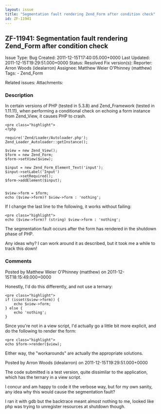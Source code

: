 ```yaml
---
layout: issue
title: "Segmentation fault rendering Zend_Form after condition check"
id: ZF-11941
---
```


ZF-11941: Segmentation fault rendering Zend\_Form after condition check
-----------------------------------------------------------------------

 Issue Type: Bug Created: 2011-12-15T17:40:05.000+0000 Last Updated: 2011-12-15T19:29:51.000+0000 Status: Resolved Fix version(s): 
 Reporter:  Arron Woods (idealarron)  Assignee:  Matthew Weier O'Phinney (matthew)  Tags: - Zend\_Form
 
 Related issues: 
 Attachments: 
### Description

In certain versions of PHP (tested in 5.3.8) and Zend\_Framework (tested in 1.11.11), when performing a conditional check on echoing a form instance from Zend\_View, it causes PHP to crash.

 
    <pre class="highlight">
    <?php
    
    require('Zend/Loader/Autoloader.php');
    Zend_Loader_Autoloader::getInstance();
    
    $view = new Zend_View();
    $form = new Zend_Form;
    $form->setView($view);
    
    $input = new Zend_Form_Element_Text('input');
    $input->setLabel('Input')
          ->setRequired();
    $form->addElement($input);
    
    
    $view->form = $form;
    echo ($view->form)? $view->form : 'nothing';


If I change the last line to the following, it works without failing:

 
    <pre class="highlight">
    echo ($view->form)? (string) $view->form : 'nothing';


The segmentation fault occurs after the form has rendered in the shutdown phase of PHP.

Any ideas why? I can work around it as described, but it took me a while to track this down!

 

 

### Comments

Posted by Matthew Weier O'Phinney (matthew) on 2011-12-15T18:15:49.000+0000

Honestly, I'd do this differently, and not use a ternary:

 
    <pre class="highlight">
    if (isset($view->form)) {
        echo $view->form;
    } else {
        echo 'nothing';
    }


Since you're not in a view script, I'd actually go a little bit more explicit, and do the following to render the form:

 
    <pre class="highlight">
    echo $form->render($view);


Either way, the "workarounds" are actually the appropriate solutions.

 

 

Posted by Arron Woods (idealarron) on 2011-12-15T19:29:51.000+0000

The code submitted is a test version, quite dissimilar to the application, which has the ternary in a view script.

I concur and am happy to code it the verbose way, but for my own sanity, any idea why this would cause the segmentation fault?

I ran it with gdb but the backtrace meant almost nothing to me, looked like php was trying to unregister resources at shutdown though.

 

 